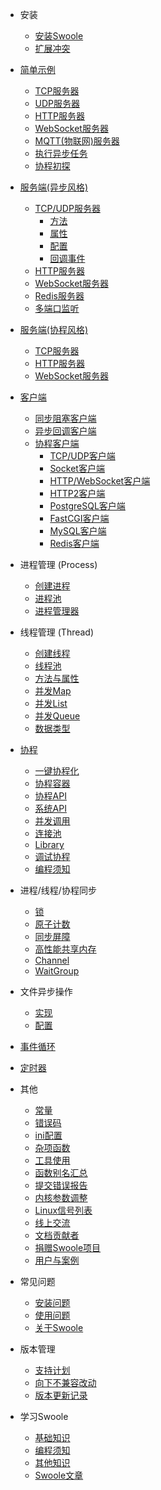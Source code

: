 
* 安装
  * [安装Swoole](environment.md)
  * [扩展冲突](getting_started/extension.md)

* [简单示例](start/start_server.md)
  * [TCP服务器](start/start_tcp_server.md)
  * [UDP服务器](start/start_udp_server.md)
  * [HTTP服务器](start/start_http_server.md)
  * [WebSocket服务器](start/start_ws_server.md)
  * [MQTT(物联网)服务器](start/start_mqtt.md)
  * [执行异步任务](start/start_task.md)
  * [协程初探](start/coroutine.md)

* [服务端(异步风格)](server/init.md)
  * [TCP/UDP服务器](server/tcp_init.md)
    * [方法](server/methods.md)
    * [属性](server/properties.md)
    * [配置](server/setting.md)
    * [回调事件](server/events.md)
  * [HTTP服务器](http_server.md)
  * [WebSocket服务器](websocket_server.md)
  * [Redis服务器](redis_server.md)
  * [多端口监听](server/port.md)

* [服务端(协程风格)](server/co_init.md)
  * [TCP服务器](coroutine/server.md)
  * [HTTP服务器](coroutine/http_server.md)
  * [WebSocket服务器](coroutine/ws_server.md)

* [客户端](client_init.md)
  * [同步阻塞客户端](client.md)
  * [异步回调客户端](client_async.md)
  * [协程客户端](coroutine_client/init.md)
    * [TCP/UDP客户端](coroutine_client/client.md)
    * [Socket客户端](coroutine_client/socket.md)
    * [HTTP/WebSocket客户端](coroutine_client/http_client.md)
    * [HTTP2客户端](coroutine_client/http2_client.md)
    * [PostgreSQL客户端](coroutine_client/postgresql.md)
    * [FastCGI客户端](coroutine_client/fastcgi.md)
    * [MySQL客户端](coroutine_client/mysql.md)
    * [Redis客户端](coroutine_client/redis.md)

* 进程管理 (Process)
  * [创建进程](process/process.md)
  * [进程池](process/process_pool.md)
  * [进程管理器](process/process_manager.md)

* 线程管理 (Thread)
  * [创建线程](thread/thread.md)
  * [线程池](thread/pool.md)
  * [方法与属性](thread/info)
  * [并发Map](thread/map.md)
  * [并发List](thread/arraylist.md)
  * [并发Queue](thread/queue.md)
  * [数据类型](thread/transfer.md)

* [协程](coroutine.md)
  * [一键协程化](runtime.md)
  * [协程容器](coroutine/scheduler.md)
  * [协程API](coroutine/coroutine.md)
  * [系统API](coroutine/system.md)
  * [并发调用](coroutine/multi_call.md)
  * [连接池](coroutine/conn_pool.md)
  * [Library](library.md)
  * [调试协程](coroutine/gdb.md)
  * [编程须知](coroutine/notice.md)

* 进程/线程/协程同步
  * [锁](memory/lock.md)
  * [原子计数](memory/atomic.md)
  * [同步屏障](thread/barrier.md)
  * [高性能共享内存](memory/table.md)
  * [Channel](coroutine/channel.md)
  * [WaitGroup](coroutine/wait_group.md)
  

* 文件异步操作
  * [实现](file/engine.md)
  * [配置](file/setting.md)

* [事件循环](event.md)

* [定时器](timer.md)

* 其他
  * [常量](consts.md)
  * [错误码](other/errno.md)
  * [ini配置](other/config.md)
  * [杂项函数](functions.md)
  * [工具使用](other/tools.md)
  * [函数别名汇总](other/alias.md)
  * [提交错误报告](other/issue.md)
  * [内核参数调整](other/sysctl.md)
  * [Linux信号列表](other/signal.md)
  * [线上交流](other/discussion.md)
  * [文档贡献者](CONTRIBUTING.md)
  * [捐赠Swoole项目](other/donate.md)
  * [用户与案例](case.md)

* 常见问题
  * [安装问题](question/install.md)
  * [使用问题](question/use.md)
  * [关于Swoole](question/swoole.md)

* 版本管理
  * [支持计划](version/supported.md)
  * [向下不兼容改动](version/bc.md)
  * [版本更新记录](version/log.md)

* 学习Swoole
  * [基础知识](learn.md)
  * [编程须知](getting_started/notice.md)
  * [其他知识](learn_other.md)
  * [Swoole文章](blog_list.md)
